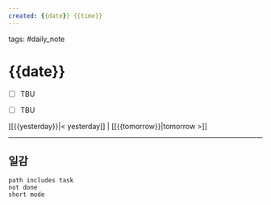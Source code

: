 ```yaml
---  
created: {{date}} {{time}}  
---  
```

tags: #daily_note  
  
# {{date}}  
- [ ] TBU  
- [ ] TBU  
  
  
[[{{yesterday}}|< yesterday]] | [[{{tomorrow}}|tomorrow >]]  
  
---  
## 일감
```tasks  
path includes task  
not done  
short mode  
```
